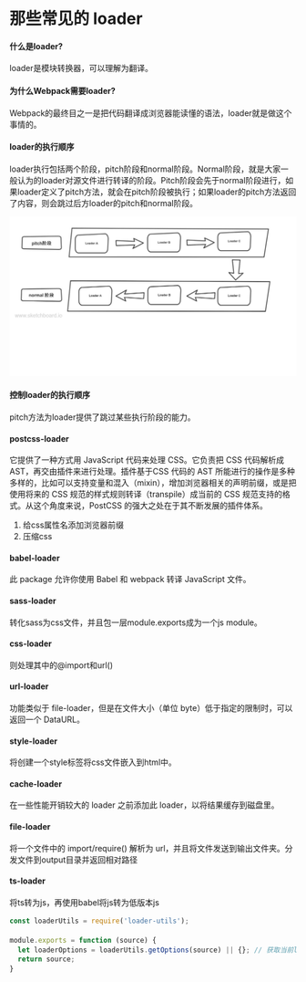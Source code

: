 # 那些常见的 loader

#### 什么是loader?
loader是模块转换器，可以理解为翻译。

#### 为什么Webpack需要loader?

Webpack的最终目之一是把代码翻译成浏览器能读懂的语法，loader就是做这个事情的。

#### loader的执行顺序

loader执行包括两个阶段，pitch阶段和normal阶段。Normal阶段，就是大家一般认为的loader对源文件进行转译的阶段。Pitch阶段会先于normal阶段进行，如果loader定义了pitch方法，就会在pitch阶段被执行；如果loader的pitch方法返回了内容，则会跳过后方loader的pitch和normal阶段。

![loader](./loader.jpg)

#### 控制loader的执行顺序
pitch方法为loader提供了跳过某些执行阶段的能力。

#### postcss-loader
它提供了一种方式用 JavaScript 代码来处理 CSS。它负责把 CSS 代码解析成AST，再交由插件来进行处理。插件基于CSS 代码的 AST 所能进行的操作是多种多样的，比如可以支持变量和混入（mixin），增加浏览器相关的声明前缀，或是把使用将来的 CSS 规范的样式规则转译（transpile）成当前的 CSS 规范支持的格式。从这个角度来说，PostCSS 的强大之处在于其不断发展的插件体系。
1. 给css属性名添加浏览器前缀
2. 压缩css

#### babel-loader
此 package 允许你使用 Babel 和 webpack 转译 JavaScript 文件。

#### sass-loader
转化sass为css文件，并且包一层module.exports成为一个js module。

#### css-loader
则处理其中的@import和url()

#### url-loader
功能类似于 file-loader，但是在文件大小（单位 byte）低于指定的限制时，可以返回一个 DataURL。

#### style-loader
将创建一个style标签将css文件嵌入到html中。

#### cache-loader
在一些性能开销较大的 loader 之前添加此 loader，以将结果缓存到磁盘里。

#### file-loader
将一个文件中的 import/require() 解析为 url，并且将文件发送到输出文件夹。分发文件到output目录并返回相对路径

#### ts-loader
将ts转为js，再使用babel将js转为低版本js

```js
const loaderUtils = require('loader-utils');

module.exports = function (source) {
  let loaderOptions = loaderUtils.getOptions(source) || {}; // 获取当前loader传入的options
  return source;
}

```